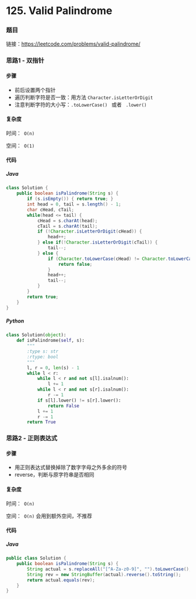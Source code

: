 

# 125. Valid Palindrome

### 题目

链接：https://leetcode.com/problems/valid-palindrome/



### 思路1 - 双指针

#### 步骤

- 前后设置两个指针
- 遍历判断字符是否一致：用方法  ```Character.isLetterOrDigit```
- 注意判断字符的大小写：```.toLowerCase() ``` 或者 ``` .lower()```



#### 复杂度

时间：` O(n)`

空间：` O(1)`



#### 代码

##### Java

```java
class Solution {
    public boolean isPalindrome(String s) {
        if (s.isEmpty()) { return true; }
        int head = 0, tail = s.length() - 1;
        char cHead, cTail;
        while(head <= tail) {
        	cHead = s.charAt(head);
        	cTail = s.charAt(tail);
        	if (!Character.isLetterOrDigit(cHead)) {
        		head++;
        	} else if(!Character.isLetterOrDigit(cTail)) {
        		tail--;
        	} else {
        		if (Character.toLowerCase(cHead) != Character.toLowerCase(cTail)) {
        			return false;
        		}
        		head++;
        		tail--;
        	}
        }
        return true;
    }
}
```



##### Python

```python
class Solution(object):
    def isPalindrome(self, s):
        """
        :type s: str
        :rtype: bool
        """
        l, r = 0, len(s) - 1
        while l < r:
            while l < r and not s[l].isalnum():
                l += 1
            while l < r and not s[r].isalnum():
                r -= 1
            if s[l].lower() != s[r].lower():
                return False
            l += 1
            r -= 1
        return True
```



### 思路2 - 正则表达式

#### 步骤

- 用正则表达式替换掉除了数字字母之外多余的符号
- reverse，判断与原字符串是否相同



#### 复杂度

时间：` O(n)`

空间：` O(n)` 会用到额外空间，不推荐



#### 代码

##### Java

```java
public class Solution {
    public boolean isPalindrome(String s) {
        String actual = s.replaceAll("[^A-Za-z0-9]", "").toLowerCase();
        String rev = new StringBuffer(actual).reverse().toString();
        return actual.equals(rev);
    }
}
```


